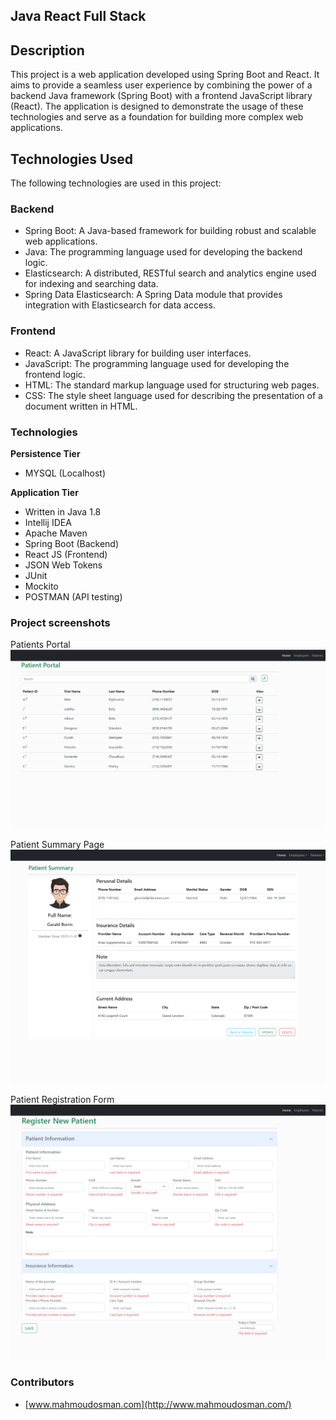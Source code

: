 ## Java React Full Stack 


## Description

This project is a web application developed using Spring Boot and React. It aims to provide a seamless user experience by combining the power of a backend Java framework (Spring Boot) with a frontend JavaScript library (React). The application is designed to demonstrate the usage of these technologies and serve as a foundation for building more complex web applications.

## Technologies Used

The following technologies are used in this project:

### Backend
- Spring Boot: A Java-based framework for building robust and scalable web applications.
- Java: The programming language used for developing the backend logic.
- Elasticsearch: A distributed, RESTful search and analytics engine used for indexing and searching data.
- Spring Data Elasticsearch: A Spring Data module that provides integration with Elasticsearch for data access.

### Frontend
- React: A JavaScript library for building user interfaces.
- JavaScript: The programming language used for developing the frontend logic.
- HTML: The standard markup language used for structuring web pages.
- CSS: The style sheet language used for describing the presentation of a document written in HTML.


### Technologies

**Persistence Tier**
- MYSQL (Localhost)

**Application Tier**
- Written in Java 1.8
- Intellij IDEA
- Apache Maven
- Spring Boot (Backend)
- React JS (Frontend)
- JSON Web Tokens
- JUnit
- Mockito
- POSTMAN (API testing)





### Project screenshots


 Patients Portal
![ERD Schema Design](https://github.com/MahmoudAhmadOsman/springboot-react-esm/blob/master/frontend/public/images/patient-list.png)

Patient Summary Page
![ERD Schema Design](https://github.com/MahmoudAhmadOsman/springboot-react-esm/blob/master/frontend/public/images/patien-summary-page.png)

Patient Registration Form
![ERD Schema Design](https://github.com/MahmoudAhmadOsman/springboot-react-esm/blob/master/frontend/public/images/patient-registration-form.png)

 

### Contributors
- [www.mahmoudosman.com](http://www.mahmoudosman.com/)
